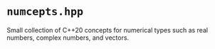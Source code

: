 # `numcepts.hpp`

Small collection of C++20 concepts for numerical types such as real numbers, complex numbers, and vectors.
